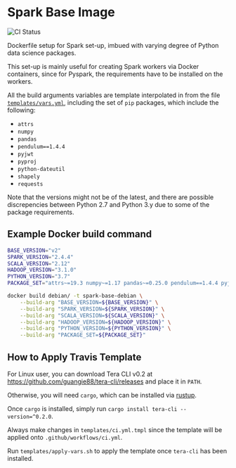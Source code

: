 # Spark Base Image

![CI Status](https://img.shields.io/github/workflow/status/guangie88/spark-base/CI/master?label=CI&logo=github&style=for-the-badge)

Dockerfile setup for Spark set-up, imbued with varying degree of Python
data science packages.

This set-up is mainly useful for creating Spark workers via Docker containers,
since for Pyspark, the requirements have to be installed on the workers.

All the build arguments variables are template interpolated in from the file
[`templates/vars.yml`](templates/vars.yml), including the set of `pip` packages,
which include the following:

- `attrs`
- `numpy`
- `pandas`
- `pendulum==1.4.4`
- `pyjwt`
- `pyproj`
- `python-dateutil`
- `shapely`
- `requests`

Note that the versions might not be of the latest, and there are possible
discrepencies between Python 2.7 and Python 3.y due to some of the package
requirements.

## Example Docker build command

```bash
BASE_VERSION="v2"
SPARK_VERSION="2.4.4"
SCALA_VERSION="2.12"
HADOOP_VERSION="3.1.0"
PYTHON_VERSION="3.7"
PACKAGE_SET="attrs~=19.3 numpy~=1.17 pandas~=0.25.0 pendulum==1.4.4 pyjwt~=1.5 pyproj~=1.9 python-dateutil~=2.8 shapely~=1.6 requests~=2.22"

docker build debian/ -t spark-base-debian \
    --build-arg "BASE_VERSION=${BASE_VERSION}" \
    --build-arg "SPARK_VERSION=${SPARK_VERSION}" \
    --build-arg "SCALA_VERSION=${SCALA_VERSION}" \
    --build-arg "HADOOP_VERSION=${HADOOP_VERSION}" \
    --build-arg "PYTHON_VERSION=${PYTHON_VERSION}" \
    --build-arg "PACKAGE_SET=${PACKAGE_SET}"
```

## How to Apply Travis Template

For Linux user, you can download Tera CLI v0.2 at
<https://github.com/guangie88/tera-cli/releases> and place it in `PATH`.

Otherwise, you will need `cargo`, which can be installed via
[rustup](https://rustup.rs/).

Once `cargo` is installed, simply run `cargo install tera-cli --version=^0.2.0`.

Always make changes in `templates/ci.yml.tmpl` since the template will be
applied onto `.github/workflows/ci.yml`.

Run `templates/apply-vars.sh` to apply the template once `tera-cli` has been
installed.
